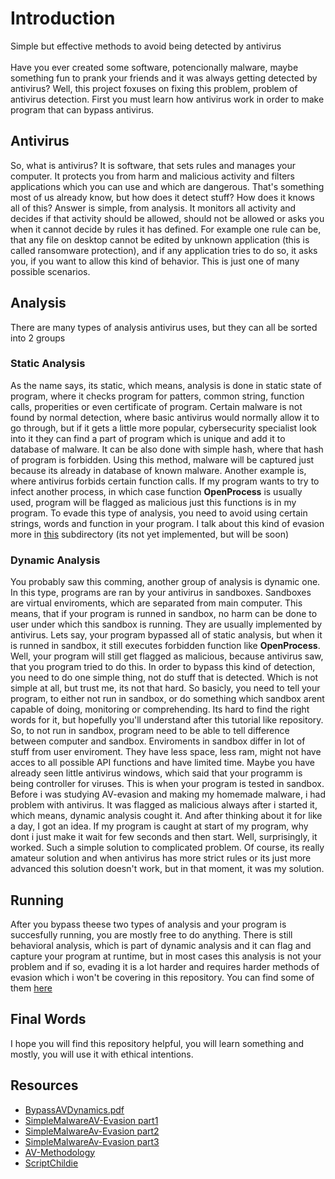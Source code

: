 # Introduction
Simple but effective methods to avoid being detected by antivirus
<br><br>
Have you ever created some software, potencionally malware, maybe something fun to prank your friends and it was always getting detected by antivirus?
Well, this project foxuses on fixing this problem, problem of antivirus detection. First you must learn how antivirus work in order to make program that can bypass antivirus.
## Antivirus
So, what is antivirus? It is software, that sets rules and manages your computer. It protects you from harm and malicious activity and filters applications which you can use and which are dangerous. That's something most of us already know, but how does it detect stuff? How does it knows all of this? Answer is simple, from analysis. It monitors all activity and decides if that activity should be allowed, should not be allowed or asks you when it cannot decide by rules it has defined. For example one rule can be, that any file on desktop cannot be edited by unknown application (this is called ransomware protection), and if any application tries to do so, it asks you, if you want to allow this kind of behavior. This is just one of many possible scenarios.
## Analysis
There are many types of analysis antivirus uses, but they can all be sorted into 2 groups
### Static Analysis
As the name says, its static, which means, analysis is done in static state of program, where it checks program for patters, common string, function calls, properities or even certificate of program.
Certain malware is not found by normal detection, where basic antivirus would normally allow it to go through, but if it gets a little more popular, cybersecurity specialist look into it they can find a part of program which is unique and add it to database of malware. It can be also done with simple hash, where that hash of program is forbidden. Using this method, malware will be captured just because its already in database of known malware.
Another example is, where antivirus forbids certain function calls. If my program wants to try to infect another process, in which case function <b>OpenProcess</b> is usually used, program will be flagged as malicious just this functions is in my program. To evade this type of analysis, you need to avoid using certain strings, words and function in your program. I talk about this kind of evasion more in <a href="https://github.com/julecko/AV-Evasion/tree/master/payload_encrypted">this</a> subdirectory (its not yet implemented, but will be soon)
### Dynamic Analysis
You probably saw this comming, another group of analysis is dynamic one. In this type, programs are ran by your antivirus in sandboxes. Sandboxes are virtual enviroments, which are separated from main computer. This means, that if your program is runned in sandbox, no harm can be done to user under which this sandbox is running. They are usually implemented by antivirus. Lets say, your program bypassed all of static analysis, but when it is runned in sandbox, it still executes forbidden function like <b>OpenProcess</b>. Well, your program will still get flagged as malicious, because antivirus saw, that you program tried to do this. In order to bypass this kind of detection, you need to do one simple thing, not do stuff that is detected. Which is not simple at all, but trust me, its not that hard. So basicly, you need to tell your program, to either not run in sandbox, or do something which sandbox arent capable of doing, monitoring or comprehending. Its hard to find the right words for it, but hopefully you'll understand after this tutorial like repository. So, to not run in sandbox, program need to be able to tell difference between computer and sandbox. Enviroments in sandbox differ in lot of stuff from user enviroment. They have less space, less ram, might not have acces to all possible API functions and have limited time. Maybe you have already seen little antivirus windows, which said that your programm is being controller for viruses. This is when your program is tested in sandbox. Before i was studying AV-evasion and making my homemade malware, i had problem with antivirus. It was flagged as malicious always after i started it, which means, dynamic analysis cought it. And after thinking about it for like a day, I got an idea. If my program is caught at start of my program, why dont i just make it wait for few seconds and then start. Well, surprisingly, it worked. Such a simple solution to complicated problem. Of course, its really amateur solution and when antivirus has more strict rules or its just more advanced this solution doesn't work, but in that moment, it was my solution.
## Running
After you bypass theese two types of analysis and your program is succesfully running, you are mostly free to do anything. There is still behavioral analysis, which is part of dynamic analysis and it can flag and capture your program at runtime, but in most cases this analysis is not your problem and if so, evading it is a lot harder and requires harder methods of evasion which i won't be covering in this repository. You can find some of them <a href="https://www.scriptchildie.com/">here</a>
## Final Words
I hope you will find this repository helpful, you will learn something and mostly, you will use it with ethical intentions.

## Resources
- [BypassAVDynamics.pdf](https://wikileaks.org/ciav7p1/cms/files/BypassAVDynamics.pdf)
- [SimpleMalwareAV-Evasion part1](https://cocomelonc.github.io/tutorial/2021/09/04/simple-malware-av-evasion.html)
- [SimpleMalwareAv-Evasion part2](https://cocomelonc.github.io/tutorial/2021/09/06/simple-malware-av-evasion-2.html)
- [SimpleMalwareAv-Evasion part3](https://cocomelonc.github.io/tutorial/2021/12/25/simple-malware-av-evasion-3.html)
- [AV-Methodology](https://book.hacktricks.xyz/windows-hardening/av-bypass)
- [ScriptChildie](https://www.scriptchildie.com/)
